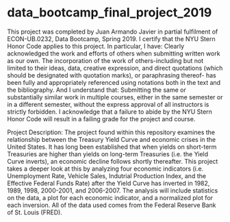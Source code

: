 # data_bootcamp_final_project_2019

This project was completed by Juan Armando Javier in partial fulfilment of ECON-UB.0232, Data Bootcamp, Spring 2019. I certify that the NYU Stern Honor Code applies to this project. In particular, I have:
Clearly acknowledged the work and efforts of others when submitting written work as our own. The incorporation of the work of others-including but not limited to their ideas, data, creative expression, and direct quotations (which should be designated with quotation marks), or paraphrasing thereof- has been fully and appropriately referenced using notations both in the text and the bibliography. 
And I understand that:
Submitting the same or substantially similar work in multiple courses, either in the same semester or in a different semester, without the express approval of all instructors is strictly forbidden.
I acknowledge that a failure to abide by the NYU Stern Honor Code will result in a failing grade for the project and course.

Project Description:
The project found within this repository examines the relationship between the Treasury Yield Curve and economic crises in the United States. It has long been established that when yields on short-term Treasuries are higher than yields on long-term Treasuries (i.e. the Yield Curve inverts), an economic decline follows shortly thereafter. This project takes a deeper look at this by analyzing four economic indicators (i.e. Unemployment Rate, Vehicle Sales, Indutrial Production Index, and the Effective Federal Funds Rate) after the Yield Curve has inverted in 1982, 1989, 1998, 2000-2001, and 2006-2007. The analysis will include statistics on the data, a plot for each economic indicator, and a normalized plot for each inversion. All of the data used comes from the Federal Reserve Bank of St. Louis (FRED). 
